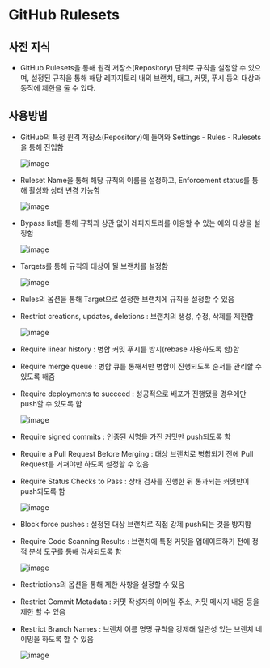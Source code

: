 # GitHub Rulesets

## 사전 지식

- GitHub Rulesets을 통해 원격 저장소(Repository) 단위로 규칙을 설정할 수 있으며, 설정된 규칙을 통해 해당 레파지토리 내의 브랜치, 태그, 커밋, 푸시 등의 대상과 동작에 제한을 둘 수 있다.

## 사용방법

- GitHub의 특정 원격 저장소(Repository)에 들어와 Settings - Rules - Rulesets을 통해 진입함

  ![image](https://github.com/user-attachments/assets/6fbd22c4-d527-49ff-81ef-7e2ecc5a69d0)

- Ruleset Name을 통해 해당 규칙의 이름을 설정하고, Enforcement status를 통해 활성화 상태 변경 가능함

  ![image](https://github.com/user-attachments/assets/7599dbe8-8d6f-43a1-b378-0e7df51dc9dd)

- Bypass list를 통해 규칙과 상관 없이 레파지토리를 이용할 수 있는 예외 대상을 설정함

  ![image](https://github.com/user-attachments/assets/c3ea6d95-4ee8-4d7a-a1f9-69e7b42a8d50)

- Targets를 통해 규칙의 대상이 될 브랜치를 설정함

  ![image](https://github.com/user-attachments/assets/93a874c6-0953-48a5-ab87-e5bee91c4906)

- Rules의 옵션을 통해 Target으로 설정한 브랜치에 규칙을 설정할 수 있음
- Restrict creations, updates, deletions : 브랜치의 생성, 수정, 삭제를 제한함

  ![image](https://github.com/user-attachments/assets/8ab34d62-f73c-49c1-b6e9-29b1e391fe8e)

- Require linear history : 병합 커밋 푸시를 방지(rebase 사용하도록 함)함
- Require merge queue : 병합 큐를 통해서만 병합이 진행되도록 순서를 관리할 수 있도록 해줌
- Require deployments to succeed : 성공적으로 배포가 진행됐을 경우에만 push할 수 있도록 함

  ![image](https://github.com/user-attachments/assets/f7c38892-bd91-4f37-9287-dd4a3fac26c3)

- Require signed commits : 인증된 서명을 가진 커밋만 push되도록 함
- Require a Pull Request Before Merging : 대상 브랜치로 병합되기 전에 Pull Request를 거쳐야만 하도록 설정할 수 있음
- Require Status Checks to Pass : 상태 검사를 진행한 뒤 통과되는 커밋만이 push되도록 함

  ![image](https://github.com/user-attachments/assets/b3ed424c-3a00-47ca-9a11-bbf9ae52703c)

- Block force pushes : 설정된 대상 브랜치로 직접 강제 push되는 것을 방지함
- Require Code Scanning Results : 브랜치에 특정 커밋을 업데이트하기 전에 정적 분석 도구를 통해 검사되도록 함

  ![image](https://github.com/user-attachments/assets/36f916d0-23d7-4d60-84ef-9ae153f943d4)

- Restrictions의 옵션을 통해 제한 사항을 설정할 수 있음
- Restrict Commit Metadata : 커밋 작성자의 이메일 주소, 커밋 메시지 내용 등을 제한 할 수 있음
- Restrict Branch Names : 브랜치 이름 명명 규칙을 강제해 일관성 있는 브랜치 네이밍을 하도록 할 수 있음

  ![image](https://github.com/user-attachments/assets/e94fe755-0bb0-4676-a8b6-801643f20024)
